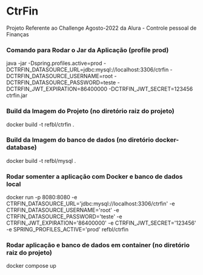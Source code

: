 
# CtrFin
Projeto Referente ao Challenge Agosto-2022 da Alura - Controle pessoal de Finanças

### Comando para Rodar o Jar da Aplicação (profile prod)
java -jar -Dspring.profiles.active=prod -DCTRFIN_DATASOURCE_URL=jdbc:mysql://localhost:3306/ctrfin -DCTRFIN_DATASOURCE_USERNAME=root -DCTRFIN_DATASOURCE_PASSWORD=teste -DCTRFIN_JWT_EXPIRATION=86400000 -DCTRFIN_JWT_SECRET=123456 ctrfin.jar

### Build da Imagem do Projeto (no diretório raiz do projeto)
docker build -t refbl/ctrfin .

### Build da Imagem do banco de dados (no diretório docker-database)
docker build -t refbl/mysql .

### Rodar somenter a aplicação com Docker e banco de dados local
docker run -p 8080:8080 -e CTRFIN_DATASOURCE_URL='jdbc:mysql://localhost:3306/ctrfin' -e CTRFIN_DATASOURCE_USERNAME='root' -e CTRFIN_DATASOURCE_PASSWORD='teste' -e CTRFIN_JWT_EXPIRATION='86400000' -e CTRFIN_JWT_SECRET='123456' -e SPRING_PROFILES_ACTIVE='prod' refbl/ctrfin

### Rodar aplicação e banco de dados em container (no diretório raiz do projeto)
docker compose up

